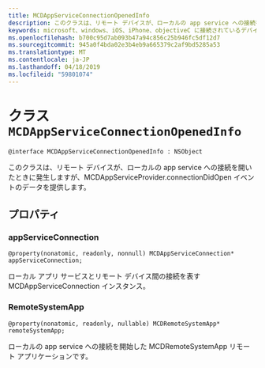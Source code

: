 ```yaml
---
title: MCDAppServiceConnectionOpenedInfo
description: このクラスは、リモート デバイスが、ローカルの app service への接続を開いたときに発生しますが、MCDAppServiceProvider.connectionDidOpen イベントのデータを提供します。
keywords: microsoft、windows、iOS、iPhone、objectiveC に接続されているデバイス、プロジェクトのローマ
ms.openlocfilehash: b700c95d7ab093b47a94c856c25b946fc5df12d7
ms.sourcegitcommit: 945a0f4bda02e3b4eb9a665379c2af9bd5285a53
ms.translationtype: MT
ms.contentlocale: ja-JP
ms.lasthandoff: 04/18/2019
ms.locfileid: "59801074"
---
```

# <a name="class-mcdappserviceconnectionopenedinfo"></a>クラス `MCDAppServiceConnectionOpenedInfo` 

```
@interface MCDAppServiceConnectionOpenedInfo : NSObject
```  

このクラスは、リモート デバイスが、ローカルの app service への接続を開いたときに発生しますが、MCDAppServiceProvider.connectionDidOpen イベントのデータを提供します。

## <a name="properties"></a>プロパティ

### <a name="appserviceconnection"></a>appServiceConnection
`@property(nonatomic, readonly, nonnull) MCDAppServiceConnection* appServiceConnection;`

ローカル アプリ サービスとリモート デバイス間の接続を表す MCDAppServiceConnection インスタンス。

### <a name="remotesystemapp"></a>RemoteSystemApp
`@property(nonatomic, readonly, nullable) MCDRemoteSystemApp* remoteSystemApp;`

ローカルの app service への接続を開始した MCDRemoteSystemApp リモート アプリケーションです。